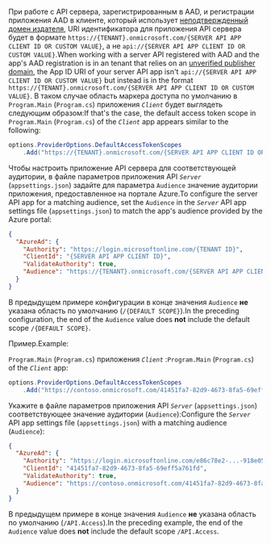 <span data-ttu-id="877f7-101">При работе с API сервера, зарегистрированным в AAD, и регистрации приложения AAD в клиенте, который использует [неподтвержденный домен издателя](/azure/active-directory/develop/howto-configure-publisher-domain), URI идентификатора для приложения API сервера будет в формате `https://{TENANT}.onmicrosoft.com/{SERVER API APP CLIENT ID OR CUSTOM VALUE}`, а не `api://{SERVER API APP CLIENT ID OR CUSTOM VALUE}`.</span><span class="sxs-lookup"><span data-stu-id="877f7-101">When working with a server API registered with AAD and the app's AAD registration is in an tenant that relies on an [unverified publisher domain](/azure/active-directory/develop/howto-configure-publisher-domain), the App ID URI of your server API app isn't `api://{SERVER API APP CLIENT ID OR CUSTOM VALUE}` but instead is in the format `https://{TENANT}.onmicrosoft.com/{SERVER API APP CLIENT ID OR CUSTOM VALUE}`.</span></span> <span data-ttu-id="877f7-102">В таком случае область маркера доступа по умолчанию в `Program.Main` (`Program.cs`) приложения *`Client`* будет выглядеть следующим образом:</span><span class="sxs-lookup"><span data-stu-id="877f7-102">If that's the case, the default access token scope in `Program.Main` (`Program.cs`) of the *`Client`* app appears similar to the following:</span></span>

```csharp
options.ProviderOptions.DefaultAccessTokenScopes
    .Add("https://{TENANT}.onmicrosoft.com/{SERVER API APP CLIENT ID OR CUSTOM VALUE}/{DEFAULT SCOPE}");
```

<span data-ttu-id="877f7-103">Чтобы настроить приложение API сервера для соответствующей аудитории, в файле параметров приложения API *`Server`* (`appsettings.json`) задайте для параметра `Audience` значение аудитории приложения, предоставленное на портале Azure.</span><span class="sxs-lookup"><span data-stu-id="877f7-103">To configure the server API app for a matching audience, set the `Audience` in the *`Server`* API app settings file (`appsettings.json`) to match the app's audience provided by the Azure portal:</span></span>

```json
{
  "AzureAd": {
    "Authority": "https://login.microsoftonline.com/{TENANT ID}",
    "ClientId": "{SERVER API APP CLIENT ID}",
    "ValidateAuthority": true,
    "Audience": "https://{TENANT}.onmicrosoft.com/{SERVER API APP CLIENT ID OR CUSTOM VALUE}"
  }
}
```

<span data-ttu-id="877f7-104">В предыдущем примере конфигурации в конце значения `Audience` **не** указана область по умолчанию (`/{DEFAULT SCOPE}`).</span><span class="sxs-lookup"><span data-stu-id="877f7-104">In the preceding configuration, the end of the `Audience` value does **not** include the default scope `/{DEFAULT SCOPE}`.</span></span>

<span data-ttu-id="877f7-105">Пример.</span><span class="sxs-lookup"><span data-stu-id="877f7-105">Example:</span></span>

<span data-ttu-id="877f7-106">`Program.Main` (`Program.cs`) приложения *`Client`* :</span><span class="sxs-lookup"><span data-stu-id="877f7-106">`Program.Main` (`Program.cs`) of the *`Client`* app:</span></span>

```csharp
options.ProviderOptions.DefaultAccessTokenScopes
    .Add("https://contoso.onmicrosoft.com/41451fa7-82d9-4673-8fa5-69eff5a761fd/API.Access");
```

<span data-ttu-id="877f7-107">Укажите в файле параметров приложения API *`Server`* (`appsettings.json`) соответствующее значение аудитории (`Audience`):</span><span class="sxs-lookup"><span data-stu-id="877f7-107">Configure the *`Server`* API app settings file (`appsettings.json`) with a matching audience (`Audience`):</span></span>

```json
{
  "AzureAd": {
    "Authority": "https://login.microsoftonline.com/e86c78e2-...-918e0565a45e",
    "ClientId": "41451fa7-82d9-4673-8fa5-69eff5a761fd",
    "ValidateAuthority": true,
    "Audience": "https://contoso.onmicrosoft.com/41451fa7-82d9-4673-8fa5-69eff5a761fd"
  }
}
```

<span data-ttu-id="877f7-108">В предыдущем примере в конце значения `Audience` **не** указана область по умолчанию (`/API.Access`).</span><span class="sxs-lookup"><span data-stu-id="877f7-108">In the preceding example, the end of the `Audience` value does **not** include the default scope `/API.Access`.</span></span>

